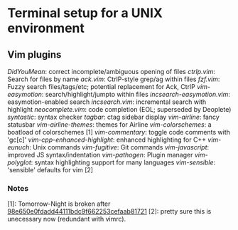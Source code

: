 # Terminal setup for a UNIX environment

## Vim plugins
*DidYouMean*: correct incomplete/ambiguous opening of files
*ctrlp.vim*: Search for files by name
*ack.vim*: CtrlP-style grep/ag within files
*fzf.vim*: Fuzzy search files/tags/etc; potential replacement for Ack, CtrlP
*vim-easymotion*: search/highlight/jumpto within files
*incsearch-easymotion.vim*: easymotion-enabled search
*incsearch.vim*: incremental search with highlight
*neocomplete.vim*: code completion (EOL; superseded by Deoplete)
*syntastic*: syntax checker
*tagbar*: ctag sidebar display
*vim-airline*: fancy statusbar
*vim-airline-themes*: themes for Airline
*vim-colorschemes*: a boatload of colorschemes [1]
*vim-commentary*: toggle code comments with 'gc[c]'
*vim-cpp-enhanced-highlight*: enhanced highlighting for C++
*vim-eunuch*: Unix commands
*vim-fugitive*: Git commands
*vim-javascript*: improved JS syntax/indentation
*vim-pathogen*: Plugin manager
*vim-polyglot*: syntax highlighting support for many languages
*vim-sensible*: 'sensible' defaults for vim [2] 

### Notes
[1]: Tomorrow-Night is broken after [98e650e0fdadd44111bdc9f662253cefaab81721](https://github.com/flazz/vim-colorschemes/commit/98e650e0fdadd44111bdc9f662253cefaab81721)
[2]: pretty sure this is unecessary now (redundant with vimrc).
